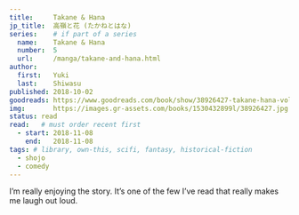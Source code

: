 ```yaml
---
title:     Takane & Hana
jp_title:  高嶺と花 (たかねとはな)
series:    # if part of a series
  name:    Takane & Hana
  number:  5
  url:     /manga/takane-and-hana.html
author: 
  first:   Yuki
  last:    Shiwasu
published: 2018-10-02 
goodreads: https://www.goodreads.com/book/show/38926427-takane-hana-vol-5
img:       https://images.gr-assets.com/books/1530432899l/38926427.jpg
status: read
read:   # must order recent first
  - start: 2018-11-08  
    end:   2018-11-08 
tags: # library, own-this, scifi, fantasy, historical-fiction
  - shojo
  - comedy
---
```


I’m really enjoying the story. It’s one of the few I’ve read that really makes me laugh out loud.

